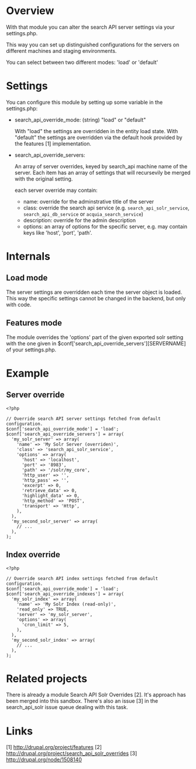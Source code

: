 # Overview

With that module you can alter the search API server settings via your
settings.php.

This way you can set up distinguished configurations for the servers on
different machines and staging environments.

You can select between two different modes: 'load' or 'default'

# Settings

You can configure this module by setting up some variable in the settings.php:

- search_api_override_mode: (string) "load" or "default"

  With "load" the settings are overridden in the entity load state.
  With "default" the settings are overridden via the default hook provided by
  the features [1] implementation.

- search_api_override_servers:

  An array of server overrides, keyed by search_api machine name of the server.
  Each item has an array of settings that will recursevily be merged with the
  original setting.

  each server override may contain:

  - name: override for the adminstrative title of the server
  - class: override the search api service (e.g. `search_api_solr_service`,
    `search_api_db_service` or `acquia_search_service`)
  - description: override for the admin description
  - options: an array of options for the specific server, e.g. may contain keys
    like 'host', 'port', 'path'.

# Internals

## Load mode

The server settings are overridden each time the server object is loaded. This
way the specific settings cannot be changed in the backend, but only with code.

## Features mode

The module overrides the 'options' part of the given exported solr setting
with the one given in $conf['search_api_override_servers'][SERVERNAME]
of your settings.php.

# Example

## Server override

```
<?php

// Override search API server settings fetched from default configuration.
$conf['search_api_override_mode'] = 'load';
$conf['search_api_override_servers'] = array(
  'my_solr_server' => array(
    'name' => 'My Solr Server (overriden)',
    'class' => 'search_api_solr_service',
    'options' => array(
      'host' => 'localhost',
      'port' => '8983',
      'path' => '/solr/my_core',
      'http_user' => '',
      'http_pass' => '',
      'excerpt' => 0,
      'retrieve_data' => 0,
      'highlight_data' => 0,
      'http_method' => 'POST',
      'transport' => 'Http',
    ),
  ),
  'my_second_solr_server' => array(
    // ...
  ),
);
```

## Index override

```
<?php

// Override search API index settings fetched from default configuration.
$conf['search_api_override_mode'] = 'load';
$conf['search_api_override_indexes'] = array(
  'my_solr_index' => array(
    'name' => 'My Solr Index (read-only)',
    'read_only' => TRUE,
    'server' => 'my_solr_server',
    'options' => array(
      'cron_limit' => 5,
    ),
  ),
  'my_second_solr_index' => array(
    // ...
  ),
);
```

# Related projects

There is already a module Search API Solr Overrides [2]. It's approach has been
merged into this sandbox. There's also an issue [3] in the
search_api_solr issue queue dealing with this task.

# Links

[1] http://drupal.org/project/features
[2] http://drupal.org/project/search_api_solr_overrides
[3] http://drupal.org/node/1508140
